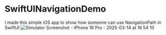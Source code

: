 # SwiftUINavigationDemo
I made this simple iOS app to show how someone can use NavigationPath in SwiftUI
![Simulator Screenshot - iPhone 16 Pro - 2025-03-14 at 16 54 10](https://github.com/user-attachments/assets/0754cfb0-3860-44f9-b93d-7ba09459684a)
